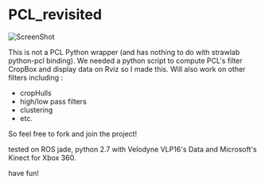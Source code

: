 # PCL_revisited


![ScreenShot](https://user-images.githubusercontent.com/21022345/29177916-529dce62-7df0-11e7-80c3-e9cea5e907bc.png)


This is not a PCL Python wrapper (and has nothing to do with strawlab python-pcl binding). We needed a python script to compute PCL's filter CropBox and display data on Rviz so I made this. 
Will also work on other filters including : 
* cropHulls
* high/low pass filters
* clustering 
* etc.

So feel free to fork and join the project! 

tested on ROS jade, python 2.7 with Velodyne VLP16's Data and Microsoft's Kinect for Xbox 360.

have fun! 
